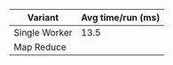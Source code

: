 | Variant       | Avg time/run (ms)     |
|---            |---                    |
| Single Worker |   13.5            |
| Map Reduce    |                 |